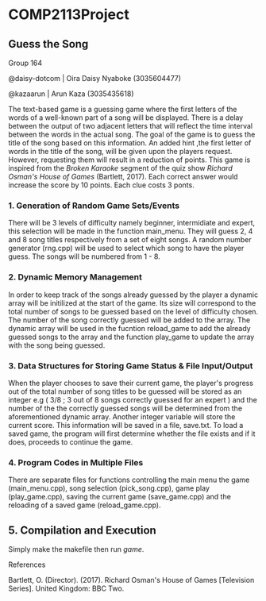# COMP2113Project
## Guess the Song

Group 164

@daisy-dotcom | Oira Daisy Nyaboke (3035604477)

@kazaarun | Arun Kaza (3035435618)

The text-based game is a guessing game where the first letters of the words of a well-known part of 
a song will be displayed. There is a delay between the output of two adjacent letters that will reflect
the time interval between the words in the actual song. The goal of the game is to guess the title of the song
based on this information. An added hint ,the first letter of words in the title of the song, will be given upon the players request. However, requesting them will result in a reduction of points. This game is inspired from the *Broken Karaoke* segment of the quiz show *Richard Osman's House of Games* (Bartlett, 2017). Each correct answer would increase the score by 10 points. Each clue costs 3 ponts.

### 1. Generation of Random Game Sets/Events

There will be 3 levels of difficulty namely beginner, intermidiate and expert, this selection will be made in the function main_menu. They will guess 2, 4 and 8 song 
titles respectively from a set of eight songs. A random number generator (rng.cpp) will be used to select which song to 
have the player guess. The songs will be numbered from 1 - 8.

### 2. Dynamic Memory Management

In order to keep track of the songs already guessed by the player a dynamic array will be initilized at the start 
of the game. Its size will correspond to the total number of songs to be guessed based on the level of difficulty
chosen. The number of the song correctly guessed will be added to the array. The dynamic array will be used in the fucntion reload_game to add the already guessed songs to the array and the function play_game to update the array with the song being guessed.

### 3. Data Structures for Storing Game Status & File Input/Output

When the player chooses to save their current game, the player's progress out of the total number of song titles to be guessed 
will be stored as an integer e.g ( 3/8 ; 3 out of 8 songs correctly guessed for an expert ) and the number of the the correctly
guessed songs will be determined from the aforementioned dynamic array. Another integer variable will store the current score. This information will be saved in a file, save.txt. To load a saved game, the program will first determine whether the file exists and if it does, proceeds to continue the game.

### 4. Program Codes in Multiple Files

There are separate files for functions controlling the main menu the game (main_menu.cpp), song selection (pick_song.cpp), game play (play_game.cpp), saving the current game (save_game.cpp) and the reloading of a
saved game (reload_game.cpp). 

## 5. Compilation and Execution

Simply make the makefile then run *game*.

References

Bartlett, O. (Director). (2017). Richard Osman's House of Games [Television Series]. United Kingdom: BBC Two.

